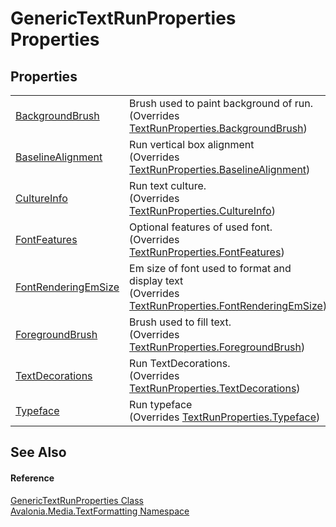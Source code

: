 # GenericTextRunProperties Properties




## Properties
<table>
<tr>
<td><a href="P_Avalonia_Media_TextFormatting_GenericTextRunProperties_BackgroundBrush">BackgroundBrush</a></td>
<td>Brush used to paint background of run.<br />(Overrides <a href="P_Avalonia_Media_TextFormatting_TextRunProperties_BackgroundBrush">TextRunProperties.BackgroundBrush</a>)</td>
</tr>
<tr>
<td><a href="P_Avalonia_Media_TextFormatting_GenericTextRunProperties_BaselineAlignment">BaselineAlignment</a></td>
<td>Run vertical box alignment<br />(Overrides <a href="P_Avalonia_Media_TextFormatting_TextRunProperties_BaselineAlignment">TextRunProperties.BaselineAlignment</a>)</td>
</tr>
<tr>
<td><a href="P_Avalonia_Media_TextFormatting_GenericTextRunProperties_CultureInfo">CultureInfo</a></td>
<td>Run text culture.<br />(Overrides <a href="P_Avalonia_Media_TextFormatting_TextRunProperties_CultureInfo">TextRunProperties.CultureInfo</a>)</td>
</tr>
<tr>
<td><a href="P_Avalonia_Media_TextFormatting_GenericTextRunProperties_FontFeatures">FontFeatures</a></td>
<td>Optional features of used font.<br />(Overrides <a href="P_Avalonia_Media_TextFormatting_TextRunProperties_FontFeatures">TextRunProperties.FontFeatures</a>)</td>
</tr>
<tr>
<td><a href="P_Avalonia_Media_TextFormatting_GenericTextRunProperties_FontRenderingEmSize">FontRenderingEmSize</a></td>
<td>Em size of font used to format and display text<br />(Overrides <a href="P_Avalonia_Media_TextFormatting_TextRunProperties_FontRenderingEmSize">TextRunProperties.FontRenderingEmSize</a>)</td>
</tr>
<tr>
<td><a href="P_Avalonia_Media_TextFormatting_GenericTextRunProperties_ForegroundBrush">ForegroundBrush</a></td>
<td>Brush used to fill text.<br />(Overrides <a href="P_Avalonia_Media_TextFormatting_TextRunProperties_ForegroundBrush">TextRunProperties.ForegroundBrush</a>)</td>
</tr>
<tr>
<td><a href="P_Avalonia_Media_TextFormatting_GenericTextRunProperties_TextDecorations">TextDecorations</a></td>
<td>Run TextDecorations.<br />(Overrides <a href="P_Avalonia_Media_TextFormatting_TextRunProperties_TextDecorations">TextRunProperties.TextDecorations</a>)</td>
</tr>
<tr>
<td><a href="P_Avalonia_Media_TextFormatting_GenericTextRunProperties_Typeface">Typeface</a></td>
<td>Run typeface<br />(Overrides <a href="P_Avalonia_Media_TextFormatting_TextRunProperties_Typeface">TextRunProperties.Typeface</a>)</td>
</tr>
</table>

## See Also


#### Reference
<a href="T_Avalonia_Media_TextFormatting_GenericTextRunProperties">GenericTextRunProperties Class</a>  
<a href="N_Avalonia_Media_TextFormatting">Avalonia.Media.TextFormatting Namespace</a>  
